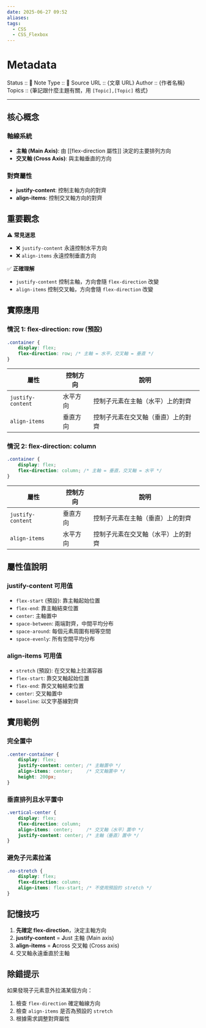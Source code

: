 ```yaml
---
date: 2025-06-27 09:52
aliases: 
tags:
  - CSS
  - CSS_Flexbox
---
```

# Metadata
Status :: 🌱
Note Type :: 📰
Source URL :: {文章 URL}
Author :: {作者名稱}
Topics :: {筆記跟什麼主題有關，用 `[Topic],[Topic]` 格式}

---

## 核心概念

### 軸線系統

- **主軸 (Main Axis)**: 由 [[flex-direction 屬性]] 決定的主要排列方向
- **交叉軸 (Cross Axis)**: 與主軸垂直的方向

### 對齊屬性

- **justify-content**: 控制主軸方向的對齊
- **align-items**: 控制交叉軸方向的對齊

## 重要觀念

⚠️ **常見迷思**

- ❌ `justify-content` 永遠控制水平方向
- ❌ `align-items` 永遠控制垂直方向

✅ **正確理解**

- `justify-content` 控制主軸，方向會隨 `flex-direction` 改變
- `align-items` 控制交叉軸，方向會隨 `flex-direction` 改變

## 實際應用

### 情況 1: flex-direction: row (預設)

```css
.container {
    display: flex;
    flex-direction: row; /* 主軸 = 水平，交叉軸 = 垂直 */
}
```

|屬性|控制方向|說明|
|---|---|---|
|`justify-content`|水平方向|控制子元素在主軸（水平）上的對齊|
|`align-items`|垂直方向|控制子元素在交叉軸（垂直）上的對齊|

### 情況 2: flex-direction: column

```css
.container {
    display: flex;
    flex-direction: column; /* 主軸 = 垂直，交叉軸 = 水平 */
}
```

|屬性|控制方向|說明|
|---|---|---|
|`justify-content`|垂直方向|控制子元素在主軸（垂直）上的對齊|
|`align-items`|水平方向|控制子元素在交叉軸（水平）上的對齊|

## 屬性值說明

### justify-content 可用值

- `flex-start` (預設): 靠主軸起始位置
- `flex-end`: 靠主軸結束位置
- `center`: 主軸置中
- `space-between`: 兩端對齊，中間平均分布
- `space-around`: 每個元素周圍有相等空間
- `space-evenly`: 所有空間平均分布

### align-items 可用值

- `stretch` (預設): 在交叉軸上拉滿容器
- `flex-start`: 靠交叉軸起始位置
- `flex-end`: 靠交叉軸結束位置
- `center`: 交叉軸置中
- `baseline`: 以文字基線對齊

## 實用範例

### 完全置中

```css
.center-container {
    display: flex;
    justify-content: center; /* 主軸置中 */
    align-items: center;     /* 交叉軸置中 */
    height: 200px;
}
```

### 垂直排列且水平置中

```css
.vertical-center {
    display: flex;
    flex-direction: column;
    align-items: center;     /* 交叉軸（水平）置中 */
    justify-content: center; /* 主軸（垂直）置中 */
}
```

### 避免子元素拉滿

```css
.no-stretch {
    display: flex;
    flex-direction: column;
    align-items: flex-start; /* 不使用預設的 stretch */
}
```

## 記憶技巧

1. **先確定 flex-direction**，決定主軸方向
2. **justify-content** = **J**ust 主軸 (Main axis)
3. **align-items** = **A**cross 交叉軸 (Cross axis)
4. 交叉軸永遠垂直於主軸

## 除錯提示

如果發現子元素意外拉滿某個方向：

1. 檢查 `flex-direction` 確定軸線方向
2. 檢查 `align-items` 是否為預設的 `stretch`
3. 根據需求調整對齊屬性